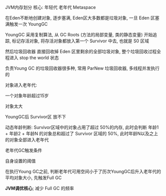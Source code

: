 JVM内存划分 核心: 年轻代 老年代 Metaspace



在Eden不断地创建对象, 逐步塞满, Eden区大多数都是垃圾对象, 一旦 Eden 区塞满触发一次 YoungGC

YoungGC 采用复制算法, 从 GC Roots (方法的局部变量, 类的静态变量) 开始追踪, 标记存活对象, 将存活对象都放入第一个 Survivor 中去, 也就是 S0 区域

然后垃圾回收器 直接回收掉 Eden 区里剩余的全部垃圾对象, 整个垃圾回收过程全程进入 stop the world 状态

负责Young GC 的垃圾回收器很多种, 常用 ParNew 垃圾回收器,  多线程并发执行的



对象进入老年代:

一个对象年龄超过15岁

对象太大

YoungGC后 Survivor区 放不下

动态年龄判断: Survivor区域中的对象占用了超过 50%的内存, 此时会判断 年龄1 + 年龄2 + 年龄N 的对象总和超过了 Survivor 区域的 50%, 此时年龄N以及之上的对象全部进入老年代



老年代GC触发条件

自身设置的阈值

在执行Young GC之前, 判断老年代可用空间小于了历次YoungGC后升入老年代的平均对象大小,  先触发Full GC



**JVM调优核心**; 减少 Full GC 的频率